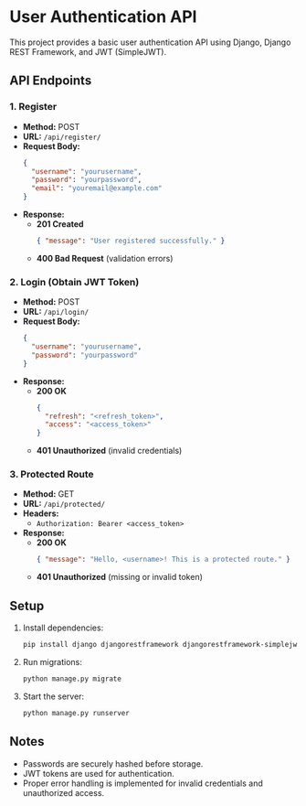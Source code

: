 # User Authentication API

This project provides a basic user authentication API using Django, Django REST Framework, and JWT (SimpleJWT).

## API Endpoints

### 1. Register
- **Method:** POST
- **URL:** `/api/register/`
- **Request Body:**
  ```json
  {
    "username": "yourusername",
    "password": "yourpassword",
    "email": "youremail@example.com"
  }
  ```
- **Response:**
  - **201 Created**
    ```json
    { "message": "User registered successfully." }
    ```
  - **400 Bad Request** (validation errors)

### 2. Login (Obtain JWT Token)
- **Method:** POST
- **URL:** `/api/login/`
- **Request Body:**
  ```json
  {
    "username": "yourusername",
    "password": "yourpassword"
  }
  ```
- **Response:**
  - **200 OK**
    ```json
    {
      "refresh": "<refresh_token>",
      "access": "<access_token>"
    }
    ```
  - **401 Unauthorized** (invalid credentials)

### 3. Protected Route
- **Method:** GET
- **URL:** `/api/protected/`
- **Headers:**
  - `Authorization: Bearer <access_token>`
- **Response:**
  - **200 OK**
    ```json
    { "message": "Hello, <username>! This is a protected route." }
    ```
  - **401 Unauthorized** (missing or invalid token)

## Setup
1. Install dependencies:
   ```bash
   pip install django djangorestframework djangorestframework-simplejwt
   ```
2. Run migrations:
   ```bash
   python manage.py migrate
   ```
3. Start the server:
   ```bash
   python manage.py runserver
   ```

## Notes
- Passwords are securely hashed before storage.
- JWT tokens are used for authentication.
- Proper error handling is implemented for invalid credentials and unauthorized access. 